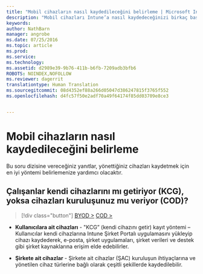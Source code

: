 ```yaml
---
title: "Mobil cihazların nasıl kaydedileceğini belirleme | Microsoft Intune"
description: "Mobil cihazları Intune’a nasıl kaydedeceğinizi birkaç basit soruyu yanıtlayarak kararlaştırın"
keywords: 
author: NathBarn
manager: angrobe
ms.date: 07/25/2016
ms.topic: article
ms.prod: 
ms.service: 
ms.technology: 
ms.assetid: d2989e39-9b76-411b-b6fb-7209adb3bfb6
ROBOTS: NOINDEX,NOFOLLOW
ms.reviewer: dagerrit
translationtype: Human Translation
ms.sourcegitcommit: 08d4352ef88a266d05047d386247815f3765f552
ms.openlocfilehash: d4fc57f50e2adf70a49f64174f85dd03709e8ce3


---
```


# Mobil cihazların nasıl kaydedileceğini belirleme

Bu soru dizisine vereceğiniz yanıtlar, yönettiğiniz cihazları kaydetmek için en iyi yöntemi belirlemenize yardımcı olacaktır.

## **Çalışanlar kendi cihazlarını mı getiriyor (KCG), yoksa cihazları kuruluşunuz mu veriyor (COD)?**

> [!div class="button"]
[BYOD >](choose-how-to-enroll-devices2.md)   [COD >](choose-how-to-enroll-devices3.md)

- **Kullanıcılara ait cihazları** - "KCG” (kendi cihazını getir) kayıt yöntemi – Kullanıcılar kendi cihazlarına Intune Şirket Portalı uygulamasını yükleyip cihazı kaydederek, e-posta, şirket uygulamaları, şirket verileri ve destek gibi şirket kaynaklarına erişim elde edebilirler.  

- **Şirkete ait cihazlar** - Şirkete ait cihazlar (ŞAC) kuruluşun ihtiyaçlarına ve yönetilen cihaz türlerine bağlı olarak çeşitli şekillerde kaydedilebilir.



<!--HONumber=Aug16_HO2-->


